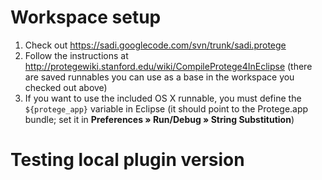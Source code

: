 # Workspace setup #

  1. Check out https://sadi.googlecode.com/svn/trunk/sadi.protege
  1. Follow the instructions at http://protegewiki.stanford.edu/wiki/CompileProtege4InEclipse (there are saved runnables you can use as a base in the workspace you checked out above)
  1. If you want to use the included OS X runnable, you must define the `${protege_app}` variable in Eclipse (it should point to the Protege.app bundle; set it in **Preferences » Run/Debug » String Substitution**)

# Testing local plugin version #